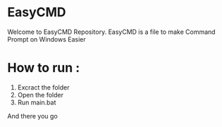 # EasyCMD
Welcome to EasyCMD Repository. EasyCMD is a file to make Command Prompt on Windows Easier

# How to run :
1. Excract the folder
2. Open the folder
3. Run main.bat

And there you go
